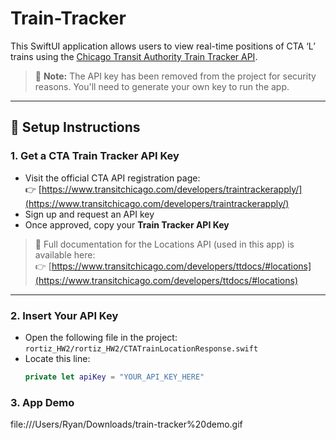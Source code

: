 # Train-Tracker

This SwiftUI application allows users to view real-time positions of CTA ‘L’ trains using the [Chicago Transit Authority Train Tracker API](https://www.transitchicago.com/developers/ttdocs/#locations).

> 🚨 **Note:** The API key has been removed from the project for security reasons. You'll need to generate your own key to run the app.

---

## 🔧 Setup Instructions

### 1. Get a CTA Train Tracker API Key
- Visit the official CTA API registration page:  
  👉 [https://www.transitchicago.com/developers/traintrackerapply/](https://www.transitchicago.com/developers/traintrackerapply/)
- Sign up and request an API key
- Once approved, copy your **Train Tracker API Key**

> 📄 Full documentation for the Locations API (used in this app) is available here:  
👉 [https://www.transitchicago.com/developers/ttdocs/#locations](https://www.transitchicago.com/developers/ttdocs/#locations)

---

### 2. Insert Your API Key
- Open the following file in the project:  
  `rortiz_HW2/rortiz_HW2/CTATrainLocationResponse.swift`
- Locate this line:
  ```swift
  private let apiKey = "YOUR_API_KEY_HERE"

### 3. App Demo

file:///Users/Ryan/Downloads/train-tracker%20demo.gif 

  
